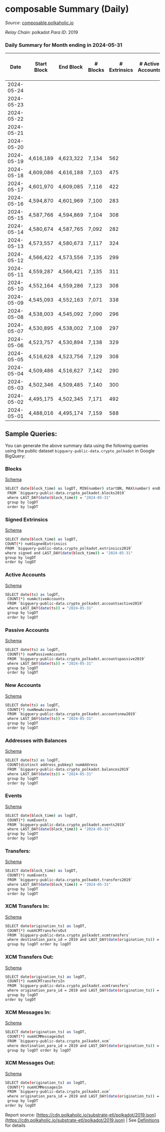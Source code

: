 # composable Summary (Daily)

_Source_: [composable.polkaholic.io](https://composable.polkaholic.io)

*Relay Chain*: polkadot
*Para ID*: 2019



### Daily Summary for Month ending in 2024-05-31


| Date    | Start Block | End Block | # Blocks | # Extrinsics | # Active Accounts | # Passive Accounts | # New Accounts | # Addresses | # Events  | # Transfers ($USD) | # XCM Transfers In ($USD) | # XCM Transfers Out ($USD) | # XCM In | # XCM Out | Issues |
|---------|-------------|-----------|----------|--------------|-------------------|--------------------|----------------|-------------|-----------|--------------------|---------------------------|----------------------------|----------|-----------|--------|
| 2024-05-24 |  |  |  |  |  |  |  |  |  |   |   |   |  |  |  |
| 2024-05-23 |  |  |  |  |  |  |  | 46 |  |   |   |   |  |  |  |
| 2024-05-22 |  |  |  |  |  |  |  | 46 |  |   |   |   |  |  |  |
| 2024-05-21 |  |  |  |  |  |  |  | 46 |  |   |   |   |  |  |  |
| 2024-05-20 |  |  |  |  |  |  |  | 46 |  |   |   |   |  |  |  |
| 2024-05-19 | 4,616,189 | 4,623,322 | 7,134 | 562 |  |  |  | 46 | 25,885 | 7,141  |   |   |  |  |  |
| 2024-05-18 | 4,609,086 | 4,616,188 | 7,103 | 475 |  |  |  | 46 | 24,996 | 6,993  |   |   |  |  |  |
| 2024-05-17 | 4,601,970 | 4,609,085 | 7,116 | 422 |  |  |  | 46 | 28,654 | 7,126  |   |   |  |  |  |
| 2024-05-16 | 4,594,870 | 4,601,969 | 7,100 | 283 |  |  |  | 46 | 30,691 | 7,102  |   |   |  |  |  |
| 2024-05-15 | 4,587,766 | 4,594,869 | 7,104 | 308 |  |  |  | 46 | 26,338 | 7,114  |   |   |  |  |  |
| 2024-05-14 | 4,580,674 | 4,587,765 | 7,092 | 282 |  |  |  | 46 | 23,558 | 7,094  |   |   |  |  |  |
| 2024-05-13 | 4,573,557 | 4,580,673 | 7,117 | 324 |  |  |  | 46 | 24,088 | 7,131  |   |   |  |  |  |
| 2024-05-12 | 4,566,422 | 4,573,556 | 7,135 | 299 |  |  |  | 46 | 26,817 | 7,142  |   |   |  |  |  |
| 2024-05-11 | 4,559,287 | 4,566,421 | 7,135 | 311 |  |  |  | 46 | 31,151 | 7,145  |   |   |  |  |  |
| 2024-05-10 | 4,552,164 | 4,559,286 | 7,123 | 308 |  |  |  | 46 | 27,282 | 7,142  |   |   |  |  |  |
| 2024-05-09 | 4,545,093 | 4,552,163 | 7,071 | 338 |  |  |  | 46 | 24,001 | 7,079  |   |   |  |  |  |
| 2024-05-08 | 4,538,003 | 4,545,092 | 7,090 | 296 |  |  |  | 46 | 23,676 | 7,093  |   |   |  |  |  |
| 2024-05-07 | 4,530,895 | 4,538,002 | 7,108 | 297 |  |  |  | 46 | 23,772 | 7,115  |   |   |  |  |  |
| 2024-05-06 | 4,523,757 | 4,530,894 | 7,138 | 329 |  |  |  | 46 | 24,215 | 7,151  |   |   |  |  |  |
| 2024-05-05 | 4,516,628 | 4,523,756 | 7,129 | 308 |  |  |  | 46 | 26,636 | 7,136  |   |   |  |  |  |
| 2024-05-04 | 4,509,486 | 4,516,627 | 7,142 | 290 |  |  |  | 47 | 30,951 | 7,146  |   |   |  |  |  |
| 2024-05-03 | 4,502,346 | 4,509,485 | 7,140 | 300 |  |  |  | 47 | 30,782 | 6,859  |   |   |  |  |  |
| 2024-05-02 | 4,495,175 | 4,502,345 | 7,171 | 492 |  |  |  | 46 | 32,167 | 6,743  |   |   |  |  |  |
| 2024-05-01 | 4,488,016 | 4,495,174 | 7,159 | 588 |  |  |  | 46 | 33,390 | 7,185  |   |   |  |  |  |

## Sample Queries:
You can generate the above summary data using the following queries using the public dataset `bigquery-public-data.crypto_polkadot` in Google BigQuery:


### Blocks 

[Schema](https://github.com/colorfulnotion/substrate-etl/blob/main/schema/blocks.json)

```bash
SELECT date(block_time) as logDT, MIN(number) startBN, MAX(number) endBN, COUNT(*) numBlocks 
 FROM `bigquery-public-data.crypto_polkadot.blocks2019`  
 where LAST_DAY(date(block_time)) = "2024-05-31" 
 group by logDT 
 order by logDT
```

### Signed Extrinsics 

[Schema](https://github.com/colorfulnotion/substrate-etl/blob/main/schema/extrinsics.json)

```bash
SELECT date(block_time) as logDT, 
COUNT(*) numSignedExtrinsics 
FROM `bigquery-public-data.crypto_polkadot.extrinsics2019`  
where signed and LAST_DAY(date(block_time)) = "2024-05-31" 
group by logDT 
order by logDT
```

### Active Accounts 

[Schema](https://github.com/colorfulnotion/substrate-etl/blob/main/schema/accountsactive.json)

```bash
SELECT date(ts) as logDT, 
 COUNT(*) numActiveAccounts 
 FROM `bigquery-public-data.crypto_polkadot.accountsactive2019` 
 where LAST_DAY(date(ts)) = "2024-05-31" 
 group by logDT 
 order by logDT
```

### Passive Accounts 

[Schema](https://github.com/colorfulnotion/substrate-etl/blob/main/schema/accountspassive.json)

```bash
SELECT date(ts) as logDT, 
 COUNT(*) numPassiveAccounts 
 FROM `bigquery-public-data.crypto_polkadot.accountspassive2019` 
 where LAST_DAY(date(ts)) = "2024-05-31" 
 group by logDT 
 order by logDT
```

### New Accounts 

[Schema](https://github.com/colorfulnotion/substrate-etl/blob/main/schema/accountsnew.json)

```bash
SELECT date(ts) as logDT, 
 COUNT(*) numNewAccounts 
 FROM `bigquery-public-data.crypto_polkadot.accountsnew2019` 
 where LAST_DAY(date(ts)) = "2024-05-31" 
 group by logDT
 order by logDT
```

### Addresses with Balances 

[Schema](https://github.com/colorfulnotion/substrate-etl/blob/main/schema/balances.json)

```bash
SELECT date(ts) as logDT,
 COUNT(distinct address_pubkey) numAddress 
 FROM `bigquery-public-data.crypto_polkadot.balances2019` 
 where LAST_DAY(date(ts)) = "2024-05-31" 
 group by logDT 
 order by logDT
```

### Events 

[Schema](https://github.com/colorfulnotion/substrate-etl/blob/main/schema/events.json)

```bash
SELECT date(block_time) as logDT, 
 COUNT(*) numEvents 
 FROM `bigquery-public-data.crypto_polkadot.events2019` 
 where LAST_DAY(date(block_time)) = "2024-05-31" 
 group by logDT 
 order by logDT
```

### Transfers:

[Schema](https://github.com/colorfulnotion/substrate-etl/blob/main/schema/transfers.json)

```bash
SELECT date(block_time) as logDT, 
 COUNT(*) numEvents 
 FROM `bigquery-public-data.crypto_polkadot.transfers2019` 
 where LAST_DAY(date(block_time)) = "2024-05-31" 
 group by logDT 
 order by logDT
```

### XCM Transfers In: 

[Schema](https://github.com/colorfulnotion/substrate-etl/blob/main/schema/xcmtransfers.json)

```bash
SELECT date(origination_ts) as logDT, 
 COUNT(*) numXCMTransfersOut 
 FROM `bigquery-public-data.crypto_polkadot.xcmtransfers` 
 where destination_para_id = 2019 and LAST_DAY(date(origination_ts)) = "2024-05-31" 
 group by logDT order by logDT
```

### XCM Transfers Out: 

[Schema](https://github.com/colorfulnotion/substrate-etl/blob/main/schema/xcmtransfers.json)

```bash
SELECT date(origination_ts) as logDT, 
 COUNT(*) numXCMTransfersIn 
 FROM `bigquery-public-data.crypto_polkadot.xcmtransfers` 
 where origination_para_id = 2019 and LAST_DAY(date(origination_ts)) = "2024-05-31" 
 group by logDT 
order by logDT
```

### XCM Messages In: 

[Schema](https://github.com/colorfulnotion/substrate-etl/blob/main/schema/xcm.json)

```bash
SELECT date(origination_ts) as logDT, 
 COUNT(*) numXCMMessagesOut 
 FROM `bigquery-public-data.crypto_polkadot.xcm` 
 where destination_para_id = 2019 and LAST_DAY(date(origination_ts)) = "2024-05-31" 
 group by logDT order by logDT
```

### XCM Messages Out: 

[Schema](https://github.com/colorfulnotion/substrate-etl/blob/main/schema/xcm.json)

```bash
SELECT date(origination_ts) as logDT, 
 COUNT(*) numXCMMessagesIn 
 FROM `bigquery-public-data.crypto_polkadot.xcm` 
 where origination_para_id = 2019 and LAST_DAY(date(origination_ts)) = "2024-05-31" 
 group by logDT 
order by logDT
```


Report source: [https://cdn.polkaholic.io/substrate-etl/polkadot/2019.json](https://cdn.polkaholic.io/substrate-etl/polkadot/2019.json) | See [Definitions](/DEFINITIONS.md) for details
